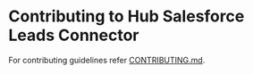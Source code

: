 # Contributing to Hub Salesforce Leads Connector

For contributing guidelines refer [CONTRIBUTING.md](https://github.com/vmware/connectors-workspace-one/blob/master/CONTRIBUTING.md).


